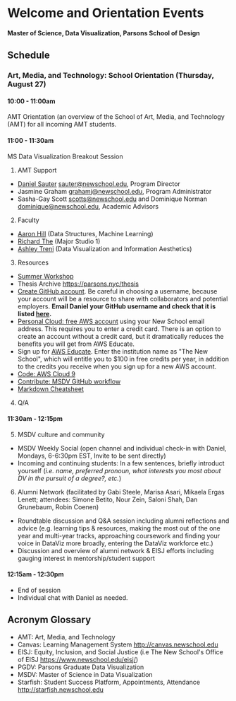 # Welcome and Orientation Events

#### Master of Science, Data Visualization, Parsons School of Design

## Schedule

### Art, Media, and Technology: School Orientation (Thursday, August 27)

#### 10:00 - 11:00am

AMT Orientation (an overview of the School of Art, Media, and Technology (AMT) for all incoming AMT students.

#### 11:00 - 11:30am

MS Data Visualization Breakout Session

1. AMT Support
  * [Daniel Sauter](https://www.newschool.edu/parsons/faculty/daniel-sauter/) <sauter@newschool.edu>, Program Director
  * Jasmine Graham <grahamj@newschool.edu>, Program Administrator
  * Sasha-Gay Scott <scotts@newschool.edu> and Dominique Norman <dominique@newschool.edu>, Academic Advisors

2. Faculty
  * [Aaron Hill](https://www.newschool.edu/parsons/faculty/aaron-hill/) (Data Structures, Machine Learning)
  * [Richard The](https://www.newschool.edu/parsons/faculty/richard-the/) (Major Studio 1)
  * [Ashley Treni](https://www.newschool.edu/parsons/faculty/ashley-treni/) (Data Visualization and Information Aesthetics)
  
3. Resources 
  * [Summer Workshop](https://canvas.newschool.edu/courses/1528255)
  * Thesis Archive https://parsons.nyc/thesis
  * [Create GitHub account](https://github.com/join). Be careful in choosing a username, because your account will be a resource to share with collaborators and potential employers. **Email Daniel your GitHub username and check that it is listed [here](https://github.com/orgs/visualizedata/people).**
  * [Personal Cloud: free AWS account](https://aws.amazon.com/free/) using your New School email address. This requires you to enter a credit card. There is an option to create an account without a credit card, but it dramatically reduces the benefits you will get from AWS Educate.
  * Sign up for [AWS Educate](https://aws.amazon.com/education/awseducate/). Enter the institution name as "The New School", which will entitle you to $100 in free credits per year, in addition to the credits you receive when you sign up for a new AWS account.
  * [Code: AWS Cloud 9](https://aws.amazon.com/cloud9/)
  * [Contribute: MSDV GitHub workflow](https://github.com/visualizedata/github-workflow)
  * [Markdown Cheatsheet](https://github.com/adam-p/markdown-here/wiki/Markdown-Cheatsheet)

4. Q/A 

#### 11:30am - 12:15pm

5. MSDV culture and community
  * MSDV Weekly Social (open channel and individual check-in with Daniel, Mondays, 6-6:30pm EST, Invite to be sent directly) 
  * Incoming and continuing students: In a few sentences, briefly introduct yourself (*i.e. name, preferred pronoun, what interests you most about DV in the pursuit of a degree?, etc.*)

6. Alumni Network (facilitated by Gabi Steele, Marisa Asari, Mikaela Ergas Lenett; attendees: Simone Betito, Nour Zein, Saloni Shah, Dan Grunebaum, Robin Coenen)
  * Roundtable discussion and Q&A session including alumni reflections and advice (e.g. learning tips & resources, making the most out of the one year and multi-year tracks, approaching coursework and finding your voice in DataViz more broadly, entering the DataViz workforce etc.)
  * Discussion and overview of alumni network & EISJ efforts including gauging interest in mentorship/student support

#### 12:15am - 12:30pm

  * End of session
  * Individual chat with Daniel as needed.

## Acronym Glossary

- AMT: Art, Media, and Technology
- Canvas: Learning Management System http://canvas.newschool.edu
- EISJ: Equity, Inclusion, and Social Justice (i.e The New School's Office of EISJ https://www.newschool.edu/eisj/)
- PGDV: Parsons Graduate Data Visualization
- MSDV: Master of Science in Data Visualization
- Starfish: Student Success Platform, Appointments, Attendance http://starfish.newschool.edu
